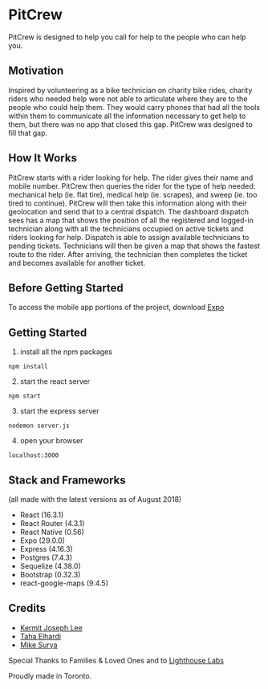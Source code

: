 # PitCrew

PitCrew is designed to help you call for help to the people who can help you.


## Motivation

Inspired by volunteering as a bike technician on charity bike rides, charity riders who needed help were not able to articulate where they are to the people who could help them. They would carry phones that had all the tools within them to communicate all the information necessary to get help to them, but there was no app that closed this gap. PitCrew was designed to fill that gap.

## How It Works

PitCrew starts with a rider looking for help. The rider gives their name and mobile number. PitCrew then queries the rider for the type of help needed: mechanical help (ie. flat tire), medical help (ie. scrapes), and sweep (ie. too tired to continue). PitCrew will then take this information along with their geolocation and send that to a central dispatch. The dashboard dispatch sees has a map that shows the position of all the registered and logged-in technician along with all the technicians occupied on active tickets and riders looking for help. Dispatch is able to assign available technicians to pending tickets. Technicians will then be given a map that shows the fastest route to the rider. After arriving, the technician then completes the ticket and becomes available for another ticket.

## Before Getting Started

To access the mobile app portions of the project, download [Expo](www.expo.io)

## Getting Started

1) install all the npm packages
```
npm install
```

2) start the react server
```
npm start 
```

3) start the express server
```
nodemon server.js
```

4) open your browser
```
localhost:3000
```

## Stack and Frameworks
(all made with the latest versions as of August 2018)

* React             (16.3.1)
* React Router      (4.3.1)
* React Native      (0.56)
* Expo              (29.0.0)
* Express           (4.16.3)
* Postgres          (7.4.3)
* Sequelize         (4.38.0)
* Bootstrap         (0.32.3)
* react-google-maps (9.4.5)

## Credits

* [Kermit Joseph Lee](www.github.com/kermitjosephlee)
* [Taha Elhardi](www.github.com/elaradi23)
* [Mike Surya](www.github.com/mikeyuchima)

Special Thanks to Families & Loved Ones and to [Lighthouse Labs](www.lighthouselabs.ca)

Proudly made in Toronto.
